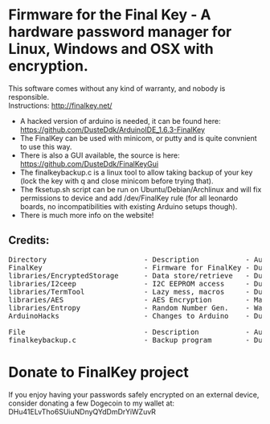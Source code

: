 Firmware for the Final Key - A hardware password manager for Linux, Windows and OSX with encryption.
==============
This software comes without any kind of warranty, and nobody is responsible.<br>
Instructions: http://finalkey.net/
- A hacked version of arduino is needed, it can be found here: https://github.com/DusteDdk/ArduinoIDE_1.6.3-FinalKey<br>
- The FinalKey can be used with minicom, or putty and is quite convnient to use this way.
- There is also a GUI available, the source is here: https://github.com/DusteDdk/FinalKeyGui
- The finalkeybackup.c is a linux tool to allow taking backup of your key (lock the key with q and close minicom before trying that).<br>
- The fksetup.sh script can be run on Ubuntu/Debian/Archlinux and will fix permissions to device and add /dev/FinalKey rule (for all leonardo boards, no incompatibilities with existing Arduino setups though).
- There is much more info on the website!

Credits:
--------------
<pre>Directory                       - Description           - Author                - License       - URL
FinalKey                        - Firmware for FinalKey - DusteD                - GPL v3        - http://finalkey.net/
libraries/EncryptedStorage      - Data store/retrieve   - DusteD                - GPL v3        - http://finalkey.net/
libraries/I2ceep                - I2C EEPROM access     - DusteD                - GPL v3        - http://finalkey.net/
libraries/TermTool              - Lazy mess, macros     - DusteD                - GPL v3        - http://finalkey.net/
libraries/AES                   - AES Encryption        - MarkT / Brian Gladman - Header: AES.h - http://forum.arduino.cc/index.php/topic,88890.0.html http://utter.chaos.org.uk/~markt/AES-library.zip
libraries/Entropy               - Random Number Gen.    - Walter Anderson       - GPL v3        - http://code.google.com/p/avr-hardware-random-number-generation/
ArduinoHacks                    - Changes to Arduino    - DusteD / Arduino      - LGPL          - http://arduino.cc

File                            - Description           - Author                - License       - URL
finalkeybackup.c                - Backup program        - DusteD                - WTFPL         - http://finalkey.net/
</pre>

Donate to FinalKey project
===
If you enjoy having your passwords safely encrypted on an external device, consider donating a few Dogecoin to my wallet at: DHu41ELvTho6SUiuNDnyQYdDmDrYiWZuvR
